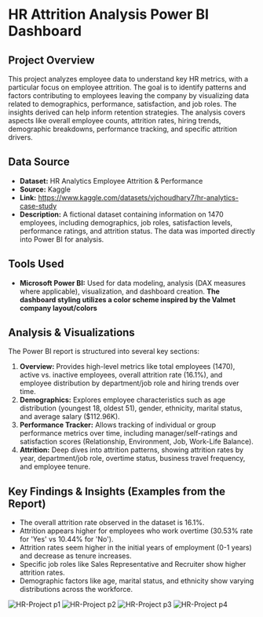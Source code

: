 # HR Attrition Analysis Power BI Dashboard

## Project Overview

This project analyzes employee data to understand key HR metrics, with a particular focus on employee attrition. The goal is to identify patterns and factors contributing to employees leaving the company by visualizing data related to demographics, performance, satisfaction, and job roles. The insights derived can help inform retention strategies. The analysis covers aspects like overall employee counts, attrition rates, hiring trends, demographic breakdowns, performance tracking, and specific attrition drivers.

## Data Source

* **Dataset:** HR Analytics Employee Attrition & Performance
* **Source:** Kaggle
* **Link:** https://www.kaggle.com/datasets/vjchoudhary7/hr-analytics-case-study
* **Description:** A fictional dataset containing information on 1470 employees, including demographics, job roles, satisfaction levels, performance ratings, and attrition status. The data was imported directly into Power BI for analysis.

## Tools Used

* **Microsoft Power BI:** Used for data modeling, analysis (DAX measures where applicable), visualization, and dashboard creation. **The dashboard styling utilizes a color scheme inspired by the Valmet company layout/colors**

## Analysis & Visualizations

The Power BI report is structured into several key sections:

1.  **Overview:** Provides high-level metrics like total employees (1470), active vs. inactive employees, overall attrition rate (16.1%), and employee distribution by department/job role and hiring trends over time.
2.  **Demographics:** Explores employee characteristics such as age distribution (youngest 18, oldest 51), gender, ethnicity, marital status, and average salary ($112.96K).
3.  **Performance Tracker:** Allows tracking of individual or group performance metrics over time, including manager/self-ratings and satisfaction scores (Relationship, Environment, Job, Work-Life Balance).
4.  **Attrition:** Deep dives into attrition patterns, showing attrition rates by year, department/job role, overtime status, business travel frequency, and employee tenure.

## Key Findings & Insights (Examples from the Report)

* The overall attrition rate observed in the dataset is 16.1%.
* Attrition appears higher for employees who work overtime (30.53% rate for 'Yes' vs 10.44% for 'No').
* Attrition rates seem higher in the initial years of employment (0-1 years) and decrease as tenure increases.
* Specific job roles like Sales Representative and Recruiter show higher attrition rates.
* Demographic factors like age, marital status, and ethnicity show varying distributions across the workforce.

![HR-Project p1](https://github.com/user-attachments/assets/f34bdcae-e706-45a1-854e-5227b16c20d5)
![HR-Project p2](https://github.com/user-attachments/assets/068c7028-0f04-421d-8ac1-0e1e366d7cc6)
![HR-Project p3](https://github.com/user-attachments/assets/037b42fd-ad85-4a6d-8b8a-9fd3440e5563)
![HR-Project p4](https://github.com/user-attachments/assets/d672cc40-68f7-46be-a5ad-713bdf5fe828)
